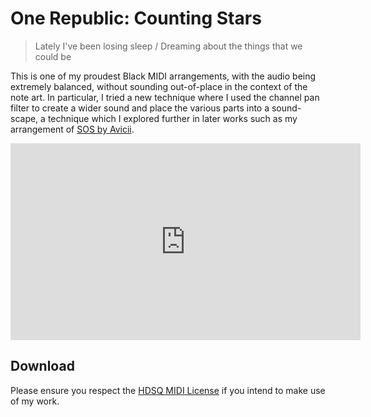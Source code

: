 # One Republic: Counting Stars

> Lately I've been losing sleep / Dreaming about the things that we could be

This is one of my proudest Black MIDI arrangements, with the audio being extremely balanced, without sounding out-of-place in the context of the note art. In particular, I tried a new technique where I used the channel pan filter to create a wider sound and place the various parts into a sound-scape, a technique which I explored further in later works such as my arrangement of [SOS by Avicii](./avicii-sos).

<iframe width="560" height="315" src="https://www.youtube.com/embed/A3QMuj0VscY?si=00clKeAneTdY6QSr" title="YouTube video player" frameborder="0" allow="accelerometer; autoplay; clipboard-write; encrypted-media; gyroscope; picture-in-picture; web-share" referrerpolicy="strict-origin-when-cross-origin" allowfullscreen></iframe>

## Download

Please ensure you respect the [HDSQ MIDI License](https://maddyguthridge.com/hdsq/license) if you intend to make use of my work.